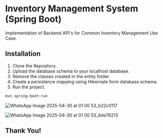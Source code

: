 # Inventory Management System (Spring Boot) 

Implementation of Backend API's for Common Inventory Management Use Case.



## Installation

1. Clone the Repository.
2. Upload the database schema to your localhost database.
3. Remove the classes created in the entity folder.
4. Create a persistence mapping using Hibernate form database schema.
5. Run the project.

```bash
mvn spring-boot:run
```

![WhatsApp Image 2025-04-30 at 01 00 53_b22c0117](https://github.com/user-attachments/assets/1b70a6d7-e498-4df5-84e6-54e35301b4c7)


![WhatsApp Image 2025-04-30 at 01 00 53_4de76213](https://github.com/user-attachments/assets/5178d094-52a5-477f-ad3c-0f22903ff9a5)


## Thank You!

